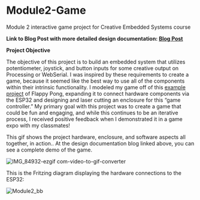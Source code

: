 # Module2-Game
Module 2 interactive game project for Creative Embedded Systems course

**Link to Blog Post with more detailed design documentation: [Blog Post](https://bold-prince-d1f.notion.site/Module-2-Interactive-Devices-122c6831a05d8008a357e5a88220ba5f?pvs=4)**

**Project Objective**

The objective of this project is to build an embedded system that utilizes potentiometer, joystick, and button inputs for some creative output on Processing or WebSerial. I was inspired by these requirements to create a game, because it seemed like the best way to use all of the components within their intrinsic functionality. I modeled my game off of this [example project](https://www.toptal.com/game/ultimate-guide-to-processing-simple-game) of Flappy Pong, expanding it to connect hardware components via the ESP32 and designing and laser cutting an enclosure for this “game controller.” My primary goal with this project was to create a game that could be fun and engaging, and while this continues to be an iterative process, I received positive feedback when I demonstrated it in a game expo with my classmates!

This gif shows the project hardware, enclosure, and software aspects all together, in action.. At the design documentation blog linked above, you can see a complete demo of the game.

![IMG_84932-ezgif com-video-to-gif-converter](https://github.com/user-attachments/assets/85c049bc-79ce-4048-be52-3fe8f0173757)


This is the Fritzing diagram displaying the hardware connections to the ESP32:

![Module2_bb](https://github.com/user-attachments/assets/0ba234b2-7a83-40dc-99c9-9501299a7225)

